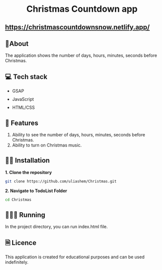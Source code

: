 <h1 align="center">Christmas Countdown app</h1>

## https://christmascountdownsnow.netlify.app/

## 📙About
The application shows the number of days, hours, minutes, seconds before Christmas.


## 💻 Tech stack
<ul style="display: flex; flex-direction: column; gap:10px;">
  <li style="vertical-align: middle;">
    GSAP
  </li>
    <li style="vertical-align: middle;">
    JavaScript
  </li>
    <li style="vertical-align: middle;">
    HTML/CSS
  </li>
  
</ul>

## 🌠 Features

1. Ability to see the number of days,  hours, minutes, seconds before Christmas.
2. Ability to turn on Christmas music.

## 👨‍💻 Installation

**1. Clone the repository**

```sh
git clone https://github.com/uliashem/Christmas.git
```

**2. Navigate to TodoList Folder**

```sh
cd Christmas
```

## 👨🏻‍💻 Running

In the project directory, you can run index.html file.

## 🗎 Licence

This application is created for educational purposes and can be used indefinitely.





